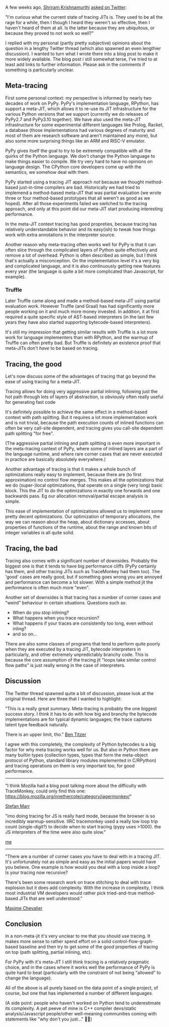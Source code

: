 <!--
.. title: The State of Tracing
.. slug: mining-jit-traces-missing-optimizations-z3
.. date: 2024-08-01 17:01:09 UTC
.. tags:
.. category:
.. link:
.. description:
.. type: text
.. author: CF Bolz-Tereick
-->

A few weeks ago, [Shriram Krishnamurthi](https://cs.brown.edu/~sk/) [asked on
Twitter](https://twitter.com/ShriramKMurthi/status/1818009884484583459):

"I'm curious what the current state of tracing JITs is. They used to be all the
rage for a while, then I though I heard they weren't so effective, then I
haven't heard of them at all. Is the latter because they are ubiquitous, or
because they proved to not work so well?"

I replied with my personal (partly pretty subjective) opinions about the
question in a lengthy Twitter thread (which also spawned an even lengthier
discussion). I wanted to turn what I wrote there into a blog post to make it
more widely available. The blog post i still somewhat terse, I've tried to at
least add links to further information. Please ask in the comments if something
is particularly unclear.


## Meta-tracing

First some personal context: my perspective is informed by nearly two decades
of work on PyPy. PyPy's implementation language, RPython, has support a
meta-JIT, which allows it to re-use its JIT infrastructure for the various
Python versions that we support (currently we do releases of PyPy2.7 and
PyPy3.10 together). We have also used the meta-JIT infrastructure for some
experimental different languages like Prolog, Racket, a database (those
implementations had various degrees of maturity and most of them are research
software and aren't maintained any more), but also some more surprising things
like an ARM and RISC-V emulator.

PyPy gives itself the goal to try to be extremely compatible with all the
quirks of the Python language. We don't change the Python language to make
things easier to compile. We try very hard to have no opinions on language
design. The CPython core developers come up with the semantics, we somehow deal
with them.

PyPy started using a tracing JIT approach *not* because we thought method-based
just-in-time compilers are bad. Historically we had tried to implemend a
method-based meta-JIT that was partial evaluation (we wrote three or four
method-based prototypes that all weren't as good as we hoped). After all those
experiments failed we switched to the tracing approach, and only at this point
did our meta-JIT start producing interesting performance.

In the meta-JIT context tracing has good propreties, because tracing has
relatively understandable behavior and its easy(ish) to tweak how things work
with extra annotations in the interpreter source.

Another reason why meta-tracing often works well for PyPy is that it can often
slice through the complicated layers of Python quite effectively and remove a
lot of overhead. Python is often described as simple, but I think that's
actually a misconception. On the implementation level it's a very big and
complicated language, and it is also continuously getting new features every
year (the language is quite a bit more complicated than Javascript, for
example).


### Truffle

Later Truffle came along and made a method-based meta-JIT using partial
evaluation work. However Truffle (and Graal) has had significantly more people
working on it and much more money invested. In addition, it at first required a
quite specific style of AST-based interpreters (in the last few years they have
also started supporting bytecode-based interpreters).

It's still my impression that getting similar results with Truffle is a lot
more work for language implementers than with RPython, and the warmup of
Truffle can often pretty bad. But Truffle is definitely an existence proof that
meta-JITs don't *have* to be based on tracing.


## Tracing, the good

Let's now discuss some of the advantages of tracing that go beyond the ease of
using tracing for a meta-JIT.

Tracing allows for doing very aggressive partial inlining, following just the
hot path through lots of layers of abstraction, is obviously often really
useful for generating fast code

It's definitely possible to achieve the same effect in a method-based context
with path splitting. But it requires a lot more implementation work and is not
trivial, because the path execution counts of inlined functions can often be
very call-site dependent, and tracing gives you call-site dependent path
splitting "for free".

(The aggressive partial inlining and path splitting is even more important in
the meta-tracing context of PyPy, where some of inlined layers are a part of
the language runtime, and where rare corner cases that are never executed in
practice are basically absolutely everywhere.)

Another advantage of tracing is that it makes a whole bunch of optimizations
really easy to implement, because there are (to first approximation) no control
flow merges. This makes all the optimizations that we do (super-)local
optimizations, that operate on a single (very long) basic block. This the JIT
to do the optimizations in exactly one forwards and one backwards pass. Eg our
allocation removal/partial escape analysis is simple.

This ease of implementation of optimizations allowed us to implement some
pretty decent optimizations. Our optimization of temporary allocations, the way
we can reason about the heap, about dictionary accesses, about properties of
functions of the runtime, about the range and known bits of integer variables
is all quite solid.


## Tracing, the bad

Tracing also comes with a significant number of downsides. Probably the biggest
one is that it tends to have big performance cliffs (PyPy certainly has them,
and other tracing JITs such as TraceMonkey had them too). The 'good' cases are
really good, but if something goes wrong you are annoyed and performance can
become a lot slower. With a simple method jit the performance is often much
more "even".

Another set of downsides is that tracing has a number of corner cases and
"weird" behaviour in certain situations. Questions such as:
- When do you stop inlining?
- What happens when you trace recursion?
- What happens if your traces are consistently too long, even without inling?
- and so on...

There are also some classes of programs that tend to perform quite poorly when
they are executed by a tracing JIT, bytecode interpreters in particularly, and
other extremely unpredictably branchy code. This is because the core assumption
of the tracing jit "loops take similar control flow paths" is just really wrong
in the case of interpreters.


## Discussion

The Twitter thread spawned quite a bit of discussion, please look at the
original thread. Here are three that I wanted to highlight:

"This is a really great summary. Meta-tracing is probably the one biggest
success story. I think it has to do with how big and branchy the bytecode
implementations are for typical dynamic languages; the trace captures latent
type feedback naturally.

There is an upper limit, tho." [Ben Titzer](https://twitter.com/TitzerBL/status/1818385622203298265)

I agree with this completely, the complexity of Python bytecodes is a big
factor for why meta tracing works well for us. But also in Python there are
many builtin types (collection types, types that form the meta-object protocol
of Python, standard library modules implemented in C/RPython) and tracing
operations on them is very important too, for good performance.


----

"I think Mozilla had a blog post talking more about the difficulty with
TraceMonkey, could only find this one:
https://blog.mozilla.org/nnethercote/category/jagermonkey/"

[Stefan Marr](https://twitter.com/smarr/status/1818600052752797990)

"imo doing tracing for JS is really hard mode, because the browser is so
incredibly warmup-sensitive. IIRC tracemonkey used a really low loop trip count
(single-digit?) to decide when to start tracing (pypy uses >1000). the JS
interpreters of the time were also quite slow."

[me](https://twitter.com/cfbolz/status/1818609594219811245)

----

"There are a number of corner cases you have to deal with in a tracing JIT. It's
unfortunately not as simple and easy as the initial papers would have you
believe. One example is how would you deal with a loop inside a loop? Is your
tracing now recursive?

There's been some research work on trace stitching to deal with trace explosion
but it does add complexity. With the increase in complexity, I think most
industrial VM developers would rather pick tried-and-true method-based JITs
that are well understood."

[Maxime Chevalier](https://twitter.com/Love2Code/status/1818292516753383644)

## Conclusion

In a non-meta-jit it's very unclear to me that you should use tracing. It makes
more sense to rather spend effort on a solid control-flow-graph-based baseline
and then try to get some of the good properties of tracing on top (path
splitting, partial inlining, etc).

For PyPy with it's meta-JIT I still think tracing is a relatively pragmatic
choice, and in the cases where it works well the performance of PyPy is quite
hard to beat (particularly with the constraint of not being "allowed" to change
the language).

All of the above is all purely based on the data point of a single project, of
course, but one that has implemented a number of different languages.

(A side point: people who haven't worked on Python tend to underestimate
its complexity. A pet peeve of mine is C++ compiler devs/static
analysis/Javascript people/other well-meaning communities coming with
statements like "why don't you just..."  🤷‍♀️)
